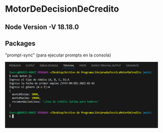 # MotorDeDecisionDeCredito
## Node Version -V 18.18.0
## Packages
"prompt-sync" (para ejecutar prompts en la consola)

![Alt text](image.png)
